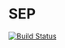 # SEP

[![Build Status](https://travis-ci.org/kbarbary/SEP.jl.svg?branch=master)](https://travis-ci.org/kbarbary/SEP.jl)
